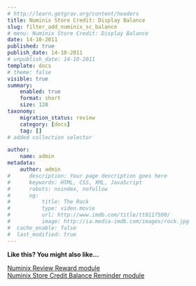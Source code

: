 ```yaml
---
# http://learn.getgrav.org/content/headers
title: Numinix Store Credit: Display Balance
slug: filter_add_numinix_sc_balance
# menu: Numinix Store Credit: Display Balance
date: 14-10-2011
published: true
publish_date: 14-10-2011
# unpublish_date: 14-10-2011
template: docs
# theme: false
visible: true
summary:
    enabled: true
    format: short
    size: 128
taxonomy:
    migration_status: review
    category: [docs]
    tag: []
# added collection selector

author:
    name: admin
metadata:
    author: admin
#      description: Your page description goes here
#      keywords: HTML, CSS, XML, JavaScript
#      robots: noindex, nofollow
#      og:
#          title: The Rock
#          type: video.movie
#          url: http://www.imdb.com/title/tt0117500/
#          image: http://ia.media-imdb.com/images/rock.jpg
#  cache_enable: false
#  last_modified: true
---
```


**Like this? You might also like…**

[Numinix Review Reward module](/documentation/mailbeez/numinix_sc_review_reward/ "Numinix Review Reward Module")  
[Numinix Store Credit Balance Reminder module](/documentation/mailbeez/numinix_sc_balance_reminder/ "Numinix Store Credit Reminder Module")
